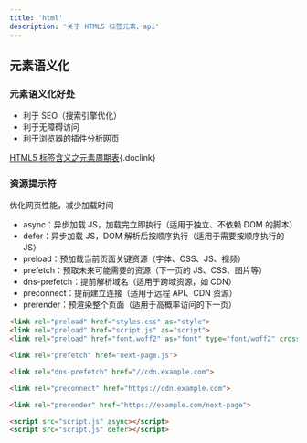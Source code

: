 ```yaml
---
title: 'html'
description: '关于 HTML5 标签元素、api'
---
```


## 元素语义化

### 元素语义化好处

- 利于 SEO（搜索引擎优化）
- 利于无障碍访问
- 利于浏览器的插件分析网页

[HTML5 标签含义之元素周期表](https://www.xuanfengge.com/funny/html5/element/){.doclink}

### 资源提示符

优化网页性能，减少加载时间

- async：异步加载 JS，加载完立即执行（适用于独立、不依赖 DOM 的脚本）
- defer：异步加载 JS，DOM 解析后按顺序执行（适用于需要按顺序执行的 JS）
- preload：预加载当前页面关键资源（字体、CSS、JS、视频）
- prefetch：预取未来可能需要的资源（下一页的 JS、CSS、图片等）
- dns-prefetch：提前解析域名（适用于跨域资源，如 CDN）
- preconnect：提前建立连接（适用于远程 API、CDN 资源）
- prerender：预渲染整个页面（适用于高概率访问的下一页）
```html
<link rel="preload" href="styles.css" as="style">
<link rel="preload" href="script.js" as="script">
<link rel="preload" href="font.woff2" as="font" type="font/woff2" crossorigin="anonymous">

<link rel="prefetch" href="next-page.js">

<link rel="dns-prefetch" href="//cdn.example.com">

<link rel="preconnect" href="https://cdn.example.com">

<link rel="prerender" href="https://example.com/next-page">

<script src="script.js" async></script>
<script src="script.js" defer></script>
```
